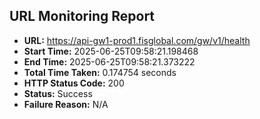 ## URL Monitoring Report

- **URL:** https://api-gw1-prod1.fisglobal.com/gw/v1/health
- **Start Time:** 2025-06-25T09:58:21.198468
- **End Time:** 2025-06-25T09:58:21.373222
- **Total Time Taken:** 0.174754 seconds
- **HTTP Status Code:** 200
- **Status:** Success
- **Failure Reason:** N/A
